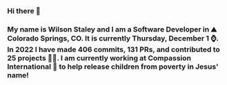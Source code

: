 ### Hi there 👋

### My name is Wilson Staley and I am a Software Developer in ⛰ Colorado Springs, CO.  It is currently Thursday, December 1 ⌚. In 2022 I have made 406 commits, 131 PRs, and contributed to 25 projects 👨‍💻. I am currently working at Compassion International 🏢 to help release children from poverty in Jesus' name!